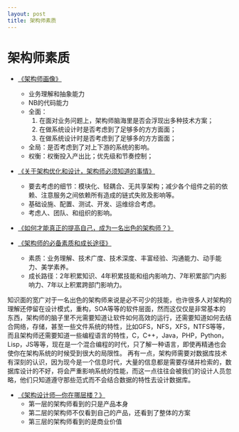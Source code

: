 ```yaml
---
layout: post
title: 架构师素质
---
```


# 架构师素质

- [《架构师画像》](http://hellojava.info/?p=430)
    - 业务理解和抽象能力
    - NB的代码能力
    - 全面：
        1. 在面对业务问题上，架构师脑海里是否会浮现出多种技术方案；
        2. 在做系统设计时是否考虑到了足够多的方方面面；
        3. 在做系统设计时是否考虑到了足够多的方方面面；
    - 全局：是否考虑到了对上下游的系统的影响。
    - 权衡：权衡投入产出比；优先级和节奏控制；

- [《关于架构优化和设计，架构师必须知道的事情》](http://www.infoq.com/cn/articles/architecture-optimization-and-design-the-architect-must-know)
    - 要去考虑的细节：模块化、轻耦合、无共享架构；减少各个组件之前的依赖、注意服务之间依赖所有造成的链式失败及影响等。
    - 基础设施、配置、测试、开发、运维综合考虑。
    - 考虑人、团队、和组织的影响。

- [《如何才能真正的提高自己，成为一名出色的架构师？》](https://www.zhihu.com/question/19841397)
- [《架构师的必备素质和成长途径》](https://blog.csdn.net/sanbingyutuoniao123/article/details/54144129)
    - 素质：业务理解、技术广度、技术深度、丰富经验、沟通能力、动手能力、美学素养。
    - 成长路径：2年积累知识、4年积累技能和组内影响力、7年积累部门内影响力、7年以上积累跨部门影响力。
    
知识面的宽广对于一名出色的架构师来说是必不可少的技能，也许很多人对架构的理解还停留在设计模式，重构，SOA等等的软件层面，然而这仅仅是非常基本的东西，架构师的脑子里不光需要知道让软件如何高效的运行，还需要知道如何去结合网络，存储，甚至一些文件系统的特性，比如GFS，NFS，XFS，NTFS等等，而且架构师还需要知道一些编程语言的特性，C，C++，Java，PHP，Python，Lisp，JS等等，现在是一个混合编程的时代，只了解一种语言，即使再精通也会使你在架构系统的时候受到很大的局限性。       再有一点，架构师需要对数据库技术有深刻的认识，因为现今是一个信息时代，大量的信息都是需要存储并检索的，数据库设计的不好，将会严重影响系统的性能，而这一点往往会被我们的设计人员忽略，他们只知道遵守那些范式而不会结合数据的特性去设计数据库。

- [《架构设计师—你在哪层楼？》](http://blog.51cto.com/frankfan/1248401)
    - 第一层的架构师看到的只是产品本身
    - 第二层的架构师不仅看到自己的产品，还看到了整体的方案
    - 第三层的架构师看到的是商业价值

